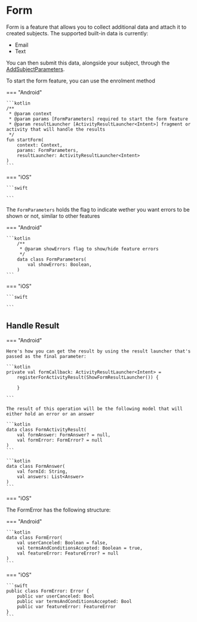# Form

Form is a feature that allows you to collect additional data and attach it to created subjects. The supported built-in data is currently:

- Email
- Text

You can then submit this data, alongside your subject, through the [AddSubjectParameters](../SubjectManagement/SubjectManagement_Index.html#subject-operations).

To start the form feature, you can use the enrolment method

=== "Android"

    ```kotlin
    /**
     * @param context
     * @param params [FormParameters] required to start the form feature
     * @param resultLauncher [ActivityResultLauncher<Intent>] fragment or activity that will handle the results
     */
    fun startForm(
        context: Context,
        params: FormParameters,
        resultLauncher: ActivityResultLauncher<Intent>
    )
    ```

=== "iOS"

    ```swift

    ```

The `FormParameters` holds the flag to indicate wether you want errors to be shown or not, similar to other features

=== "Android"

    ```kotlin
        /**
         * @param showErrors flag to show/hide feature errors
         */
        data class FormParameters(
            val showErrors: Boolean,
        )
    ```

=== "iOS"

    ```swift

    ```


## Handle Result

=== "Android"

    Here's how you can get the result by using the result launcher that's passed as the final parameter:

    ```kotlin
    private val formCallback: ActivityResultLauncher<Intent> =
        registerForActivityResult(ShowFormResultLauncher()) {
            
        }

    ```

    The result of this operation will be the following model that will either hold an error or an answer

    ```kotlin
    data class FormActivityResult(
        val formAnswer: FormAnswer? = null,
        val formError: FormError? = null
    )
    ```

    ```kotlin
    data class FormAnswer(
        val formId: String,
        val answers: List<Answer>
    )
    ```

=== "iOS"

    

The FormError has the following structure:

=== "Android"

    ```kotlin
    data class FormError(
        val userCanceled: Boolean = false,
        val termsAndConditionsAccepted: Boolean = true,
        val featureError: FeatureError? = null
    )
    ```

=== "iOS"

    ```swift
    public class FormError: Error {
        public var userCanceled: Bool
        public var termsAndConditionsAccepted: Bool
        public var featureError: FeatureError
    }
    ```